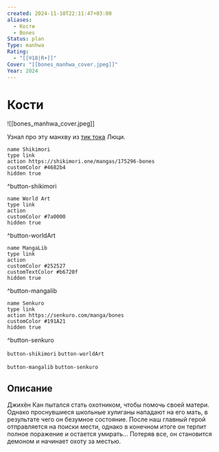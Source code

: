```yaml
---
created: 2024-11-10T22:11:47+03:00
aliases:
  - Кости
  - Bones
Status: plan
Type: manhwa
Rating:
  - "[[®️18|R+]]"
Cover: "[[bones_manhwa_cover.jpeg]]"
Year: 2024
---
```


# Кости

![[bones_manhwa_cover.jpeg]]

Узнал про эту манхву из [тик тока](https://youtube.com/shorts/OEeJVMRoUgM?si=5FGZKmb6mgqdBl2d) Люци.

```button
name Shikimori
type link
action https://shikimori.one/mangas/175296-bones
customColor #4682b4
hidden true
```
^button-shikimori

```button
name World Art
type link
action 
customColor #7a0000
hidden true
```
^button-worldArt

```button
name MangaLib
type link
action 
customColor #252527
customTextColor #b6720f
hidden true
```
^button-mangalib

```button
name Senkuro
type link
action https://senkuro.com/manga/bones
customColor #191A21
hidden true
```
^button-senkuro



`button-shikimori` `button-worldArt`

`button-mangalib` `button-senkuro`

## Описание

Джихён Кан пытался стать охотником, чтобы помочь своей матери. Однако проснувшиеся школьные хулиганы нападают на его мать, в результате чего он безумное состояние. После наш главный герой отправляется на поиски мести, однако в конечном итоге он терпит полное поражение и остается умирать... Потеряв все, он становится демоном и начинает охоту за местью.
